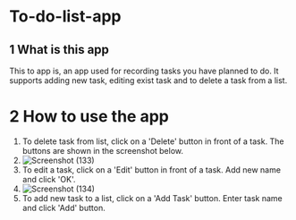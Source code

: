 # To-do-list-app

## 1 What is this app
This to app is, an app used for recording tasks you have planned to do. It supports adding new task, editing exist task and to delete a task from a list.

# 2 How to use the app
  1. To delete task from list, click on a 'Delete' button in front of a task. The buttons are shown in the screenshot below.
  2. ![Screenshot (133)](https://github.com/user-attachments/assets/ea9e21ad-d70d-4261-8979-08ac2a29b119)
  3. To edit a task, click on a 'Edit' button in front of a task. Add new name and click 'OK'.
  4. ![Screenshot (134)](https://github.com/user-attachments/assets/683c9249-1cb7-41f6-b978-ade044121c31)
  5. To add new task to a list, click on a 'Add Task' button. Enter task name and click 'Add' button.

